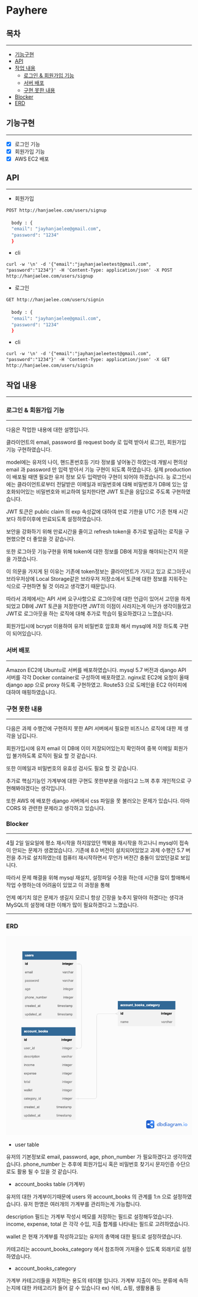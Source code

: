 # Payhere

## 목차

---

- [기능구현](#기능구현)
- [API](#api)
- [작업 내용](#작업-내용)
  - [로그인 \& 회원가입 기능](#로그인--회원가입-기능)
  - [서버 배포](#서버-배포)
  - [구현 못한 내용](#구현-못한-내용)
- [Blocker](#blocker)
- [ERD](#erd)

## 기능구현

---

- [x] 로그인 기능
- [x] 회원가입 기능
- [x] AWS EC2 배포

## API

---

- 회원가입

```sh
POST http://hanjaelee.com/users/signup

  body : {
  "email": "jayhanjaelee@gmail.com",
  "password": "1234"
  }
```
* cli

```
curl -w '\n' -d '{"email":"jayhanjaeleetest@gmail.com", "password":"1234"}' -H 'Content-Type: application/json' -X POST http://hanjaelee.com/users/signup
```

- 로그인

```sh
GET http://hanjaelee.com/users/signin

  body : {
  "email": "jayhanjaelee@gmail.com",
  "password": "1234"
  }
```

* cli

```
curl -w '\n' -d '{"email":"jayhanjaeleetest@gmail.com", "password":"1234"}' -H 'Content-Type: application/json' -X GET http://hanjaelee.com/users/signin
```

## 작업 내용

---

### 로그인 & 회원가입 기능

---

다음은 작업한 내용에 대한 설명입니다.

클라이언트의 email, password 를 request body 로 입력 받아서
로그인, 회원가입 기능 구현하였습니다.

model에는 유저의 나이, 핸드폰번호등 기타 정보를 넣어놓긴 하였는데 개발시 편의상 email 과 password 만 입력 받아서 기능 구현이 되도록 하였습니다.
실제 production 이 배포될 때엔 필요한 유저 정보 모두 입력받아 구현이 되어야 하겠습니다.
능
로그인시에는 클라이언트로부터 전달받은 이메일과 비밀번호에 대해 비밀번호가 DB에 있는 암호화되어있는 비밀번호와 비교하여 일치한다면 JWT 토큰을 응답으로 주도록 구현하였습니다.

JWT 토큰은 public claim 의 exp 속성값에 대하여 만료 기한을 UTC 기준 현재 시간보다 하루이후에 만료되도록 설정하였습니다.

보안을 강화하기 위해 만료시간을 줄이고 refresh token을 추가로 발급하는 로직을 구현했으면 더 좋았을 것 같습니다.

또한 로그아웃 기능구현을 위해 token에 대한 정보를 DB에 저장을 해야되는건지 의문을 가졌습니다.

이 의문을 가지게 된 이유는 기존에 token정보는 클라이언트가 가지고 있고 로그아웃시 브라우저상에 Local Storage같은 브라우저 저장소에서 토큰에 대한 정보를 지워주는 식으로 구현하면 될 것 이라고 생각꼈기 때문입니다.

따라서 과제에서는 API 서버 요구사항으로 로그아웃에 대한 언급이 있어서 고민을 하게 되었고 DB에 JWT 토큰을 저장한다면 JWT의 이점이 사라지는게 아닌가 생각이들었고 JWT로 로그아웃을 하는 로직에 대해 추가로 학습이 필요하겠다고 느꼈습니다.

회원가입시에 bcrypt 이용하여 유저 비밀번호 암호화 해서 mysql에 저장 하도록 구현이 되어있습니다.

### 서버 배포

---

Amazon EC2에 Ubuntu로 서버를 배포하였습니다.
mysql 5.7 버전과 django API 서버를 각각 Docker container로 구성하여 배포하였고.
nginx로 EC2에 요청이 올때 django app 으로 proxy 하도록 구현하였고.
Route53 으로 도메인을 EC2 아이피에 대햐여 매핑하였습니다.

### 구현 못한 내용

---

다음은 과제 수행간에 구현하지 못한 API 서버에서 필요한 비즈니스 로직에 대한 제 생각을 남깁니다.

회원가입시에 유저 email 이 DB에 이미 저장되어있는지 확인하여 중복 이메일 회원가입 불가하도록 로직이 필요 할 것 같습니다.

또한 이메일과 비밀번호의 유효성 검사도 필요 할 것 같습니다.

추가로 핵심기능인 가계부에 대한 구현도 못한부분을 아쉽다고 느껴 추후 개인적으로 구현해봐야겠다는 생각입니다.

또한 AWS 에 배포한 django 서버에서 css 파일을 못 불러오는 문제가 있습니다. 아마 CORS 와 관련한 문제라고 생각하고 있습니다.

### Blocker

---

4월 2일 일요일에 평소 재시작을 하지않았던 맥북을 재시작을 하고나니 mysql이 접속이 안되는 문제가 생겼었습니다. 기존에 8.0 버전이 설치되어있었고 과제 수행간 5.7 버전을 추가로 설치하였는데 컴퓨터 재시작하면서 무언가 버전간 충돌이 있었던걸로 보입니다.

따라서 문제 해결을 위해 mysql 재설치, 설정파일 수정을 하는데 시간을 많이 할애해서 작업 수행하는데 어려움이 있었고 이 과정을 통해

언제 예기치 않은 문제가 생길지 모르니 항상 긴장을 늦추지 말아야 하겠다는 생각과 MySQL의 설정에 대한 이해가 많이 필요하겠다고 느꼈습니다.

---

### ERD

![ERD](./payhere-erd.png)

- user table

유저의 기본정보로 email, password, age, phon_number 가 필요하겠다고 생각하였습니다. phone_number 는 추후에 회원가입시 혹은 비밀번호 찾기시 문자인증 수단으로도 활용 될 수 있을 것 같습니다.

- account_books table (가계부)

유저의 대한 가계부이기때문에 users 와 account_books 의 관계를 1:n 으로 설정하였습니다. 유저 한명은 여러개의 가계부를 관리하는게 가능합니다.

description 필드는 가계부 작성시 메모를 저장하는 필드로 설정해두었습니다.
income, expense, total 은 각각 수입, 지출 합계를 나타내는 필드로 고려하였습니다.

wallet 은 현재 가계부를 작성하고있는 유저의 총액에 대한 필드로 설정하였습니다.

카테고리는 account_books_category 에서 참조하여 가져올수 있도록 외래키로 설정하였습니다.

- account_books_category

가계부 카테고리들을 저장하는 용도의 테이블 입니다.
가계부 지출이 어느 분류에 속하는지에 대한 카테고리가 들어 갈 수 있습니다
ex) 식비, 쇼핑, 생활용품 등
